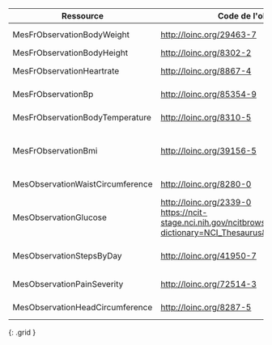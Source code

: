   
     
|     Ressource                            |     Code de l'observation                                                                                                                     |     display                                         |
|------------------------------------------|-----------------------------------------------------------------------------------------------------------------------------------------------|-----------------------------------------------------|
|     MesFrObservationBodyWeight          |    <http://loinc.org/29463-7>                                                                                                                   |     "Poids corporel"                                |
|     MesFrObservationBodyHeight          |     <http://loinc.org/8302-2>                                                                                                                   |     "Taille"                                        |
|     MesFrObservationHeartrate           |     <http://loinc.org/8867-4>                                                                                                                   |     "Fréquence cardiaque"                           |
|     MesFrObservationBp                  |     <http://loinc.org/85354-9>                                                                                                                  |     "Pression artérielle"                           |
|     MesFrObservationBodyTemperature     |     <http://loinc.org/8310-5>                                                                                                                   |     "Température corporelle"                        |
|     MesFrObservationBmi                 |     <http://loinc.org/39156-5>                                                                                                                  |     "Indice de masse corporelle (IMC)"              |
|     MesObservationWaistCircumference    |     <http://loinc.org/8280-0>                                                                                                                   |     "Tour de taille"                                |
|     MesObservationGlucose               |     <http://loinc.org/2339-0>  <br />   <https://ncit-stage.nci.nih.gov/ncitbrowser/ConceptReport.jsp?dictionary=NCI_Thesaurus&ns=ncit&code=C159776>    |     "Glucose sanguin"  <br />"Glucose interstitiel"    |
|     MesObservationStepsByDay            |     <http://loinc.org/41950-7>                                                                                                                  |     "Nombre de pas quotidien"                       |
|     MesObservationPainSeverity          |     <http://loinc.org/72514-3>                                                                                                                  |     "Niveau de douleur"                             |
|     MesObservationHeadCircumference     |     <http://loinc.org/8287-5>                                                                                                                                        |     " Périmètre   cranien "                         |  
{: .grid }
    
    